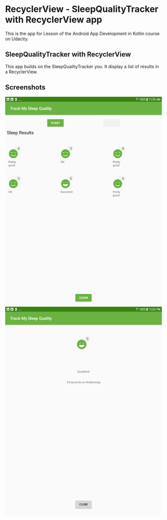 # RecyclerView - SleepQualityTracker with RecyclerView app

This is the app for Lesson of the Android App Development in Kotlin course on Udacity.

## SleepQualityTracker with RecyclerView

This app builds on the SleepQualityTracker you.  It display a list of results in a RecyclerView. 

## Screenshots

![Screenshot1](screenshots/sleep_tracker_recycler_home.png)
![Screenshot2](screenshots/sleep_tracker_recycler_detail.png)



